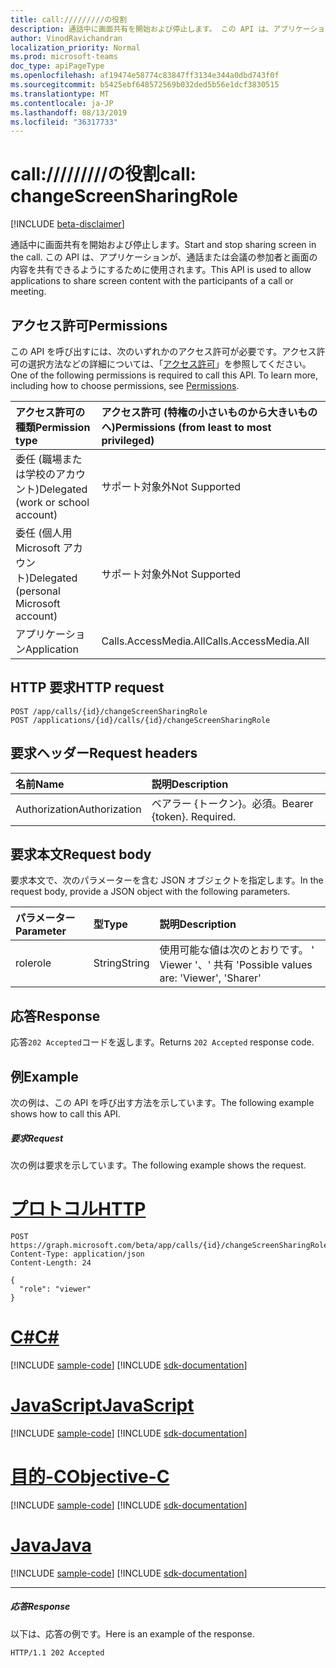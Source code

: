```yaml
---
title: call://///////の役割
description: 通話中に画面共有を開始および停止します。 この API は、アプリケーションが、通話または会議の参加者と画面の内容を共有できるようにするために使用されます。
author: VinodRavichandran
localization_priority: Normal
ms.prod: microsoft-teams
doc_type: apiPageType
ms.openlocfilehash: af19474e58774c83847ff3134e344a0dbd743f0f
ms.sourcegitcommit: b5425ebf648572569b032ded5b56e1dcf3830515
ms.translationtype: MT
ms.contentlocale: ja-JP
ms.lasthandoff: 08/13/2019
ms.locfileid: "36317733"
---
```

# <a name="call-changescreensharingrole"></a><span data-ttu-id="0a7ba-104">call://///////の役割</span><span class="sxs-lookup"><span data-stu-id="0a7ba-104">call: changeScreenSharingRole</span></span>

[!INCLUDE [beta-disclaimer](../../includes/beta-disclaimer.md)]

<span data-ttu-id="0a7ba-105">通話中に画面共有を開始および停止します。</span><span class="sxs-lookup"><span data-stu-id="0a7ba-105">Start and stop sharing screen in the call.</span></span> <span data-ttu-id="0a7ba-106">この API は、アプリケーションが、通話または会議の参加者と画面の内容を共有できるようにするために使用されます。</span><span class="sxs-lookup"><span data-stu-id="0a7ba-106">This API is used to allow applications to share screen content with the participants of a call or meeting.</span></span>

## <a name="permissions"></a><span data-ttu-id="0a7ba-107">アクセス許可</span><span class="sxs-lookup"><span data-stu-id="0a7ba-107">Permissions</span></span>
<span data-ttu-id="0a7ba-p103">この API を呼び出すには、次のいずれかのアクセス許可が必要です。アクセス許可の選択方法などの詳細については、「[アクセス許可](/graph/permissions-reference)」を参照してください。</span><span class="sxs-lookup"><span data-stu-id="0a7ba-p103">One of the following permissions is required to call this API. To learn more, including how to choose permissions, see [Permissions](/graph/permissions-reference).</span></span>

| <span data-ttu-id="0a7ba-110">アクセス許可の種類</span><span class="sxs-lookup"><span data-stu-id="0a7ba-110">Permission type</span></span>                        | <span data-ttu-id="0a7ba-111">アクセス許可 (特権の小さいものから大きいものへ)</span><span class="sxs-lookup"><span data-stu-id="0a7ba-111">Permissions (from least to most privileged)</span></span> |
|:---------------------------------------|:--------------------------------------------|
| <span data-ttu-id="0a7ba-112">委任 (職場または学校のアカウント)</span><span class="sxs-lookup"><span data-stu-id="0a7ba-112">Delegated (work or school account)</span></span>     | <span data-ttu-id="0a7ba-113">サポート対象外</span><span class="sxs-lookup"><span data-stu-id="0a7ba-113">Not Supported</span></span>                               |
| <span data-ttu-id="0a7ba-114">委任 (個人用 Microsoft アカウント)</span><span class="sxs-lookup"><span data-stu-id="0a7ba-114">Delegated (personal Microsoft account)</span></span> | <span data-ttu-id="0a7ba-115">サポート対象外</span><span class="sxs-lookup"><span data-stu-id="0a7ba-115">Not Supported</span></span>                               |
| <span data-ttu-id="0a7ba-116">アプリケーション</span><span class="sxs-lookup"><span data-stu-id="0a7ba-116">Application</span></span>                            | <span data-ttu-id="0a7ba-117">Calls.AccessMedia.All</span><span class="sxs-lookup"><span data-stu-id="0a7ba-117">Calls.AccessMedia.All</span></span>                       |

## <a name="http-request"></a><span data-ttu-id="0a7ba-118">HTTP 要求</span><span class="sxs-lookup"><span data-stu-id="0a7ba-118">HTTP request</span></span>
<!-- { "blockType": "ignored" } -->
```http
POST /app/calls/{id}/changeScreenSharingRole
POST /applications/{id}/calls/{id}/changeScreenSharingRole
```

## <a name="request-headers"></a><span data-ttu-id="0a7ba-119">要求ヘッダー</span><span class="sxs-lookup"><span data-stu-id="0a7ba-119">Request headers</span></span>
| <span data-ttu-id="0a7ba-120">名前</span><span class="sxs-lookup"><span data-stu-id="0a7ba-120">Name</span></span>          | <span data-ttu-id="0a7ba-121">説明</span><span class="sxs-lookup"><span data-stu-id="0a7ba-121">Description</span></span>               |
|:--------------|:--------------------------|
| <span data-ttu-id="0a7ba-122">Authorization</span><span class="sxs-lookup"><span data-stu-id="0a7ba-122">Authorization</span></span> | <span data-ttu-id="0a7ba-p104">ベアラー {トークン}。必須。</span><span class="sxs-lookup"><span data-stu-id="0a7ba-p104">Bearer {token}. Required.</span></span> |

## <a name="request-body"></a><span data-ttu-id="0a7ba-125">要求本文</span><span class="sxs-lookup"><span data-stu-id="0a7ba-125">Request body</span></span>
<span data-ttu-id="0a7ba-126">要求本文で、次のパラメーターを含む JSON オブジェクトを指定します。</span><span class="sxs-lookup"><span data-stu-id="0a7ba-126">In the request body, provide a JSON object with the following parameters.</span></span>

| <span data-ttu-id="0a7ba-127">パラメーター</span><span class="sxs-lookup"><span data-stu-id="0a7ba-127">Parameter</span></span>      | <span data-ttu-id="0a7ba-128">型</span><span class="sxs-lookup"><span data-stu-id="0a7ba-128">Type</span></span>    |<span data-ttu-id="0a7ba-129">説明</span><span class="sxs-lookup"><span data-stu-id="0a7ba-129">Description</span></span>|
|:---------------|:--------|:----------|
|<span data-ttu-id="0a7ba-130">role</span><span class="sxs-lookup"><span data-stu-id="0a7ba-130">role</span></span>|<span data-ttu-id="0a7ba-131">String</span><span class="sxs-lookup"><span data-stu-id="0a7ba-131">String</span></span>|<span data-ttu-id="0a7ba-132">使用可能な値は次のとおりです。 ' Viewer '、' 共有 '</span><span class="sxs-lookup"><span data-stu-id="0a7ba-132">Possible values are: 'Viewer', 'Sharer'</span></span>|

## <a name="response"></a><span data-ttu-id="0a7ba-133">応答</span><span class="sxs-lookup"><span data-stu-id="0a7ba-133">Response</span></span>
<span data-ttu-id="0a7ba-134">応答`202 Accepted`コードを返します。</span><span class="sxs-lookup"><span data-stu-id="0a7ba-134">Returns `202 Accepted` response code.</span></span>

## <a name="example"></a><span data-ttu-id="0a7ba-135">例</span><span class="sxs-lookup"><span data-stu-id="0a7ba-135">Example</span></span>
<span data-ttu-id="0a7ba-136">次の例は、この API を呼び出す方法を示しています。</span><span class="sxs-lookup"><span data-stu-id="0a7ba-136">The following example shows how to call this API.</span></span>

##### <a name="request"></a><span data-ttu-id="0a7ba-137">要求</span><span class="sxs-lookup"><span data-stu-id="0a7ba-137">Request</span></span>
<span data-ttu-id="0a7ba-138">次の例は要求を示しています。</span><span class="sxs-lookup"><span data-stu-id="0a7ba-138">The following example shows the request.</span></span>


# <a name="httptabhttp"></a>[<span data-ttu-id="0a7ba-139">プロトコル</span><span class="sxs-lookup"><span data-stu-id="0a7ba-139">HTTP</span></span>](#tab/http)
<!-- {
  "blockType": "request",
  "name": "call-changeScreenSharingRole"
}-->
```http
POST https://graph.microsoft.com/beta/app/calls/{id}/changeScreenSharingRole
Content-Type: application/json
Content-Length: 24

{
  "role": "viewer"
}
```
# <a name="ctabcsharp"></a>[<span data-ttu-id="0a7ba-140">C#</span><span class="sxs-lookup"><span data-stu-id="0a7ba-140">C#</span></span>](#tab/csharp)
[!INCLUDE [sample-code](../includes/snippets/csharp/call-changescreensharingrole-csharp-snippets.md)]
[!INCLUDE [sdk-documentation](../includes/snippets/snippets-sdk-documentation-link.md)]

# <a name="javascripttabjavascript"></a>[<span data-ttu-id="0a7ba-141">JavaScript</span><span class="sxs-lookup"><span data-stu-id="0a7ba-141">JavaScript</span></span>](#tab/javascript)
[!INCLUDE [sample-code](../includes/snippets/javascript/call-changescreensharingrole-javascript-snippets.md)]
[!INCLUDE [sdk-documentation](../includes/snippets/snippets-sdk-documentation-link.md)]

# <a name="objective-ctabobjc"></a>[<span data-ttu-id="0a7ba-142">目的-C</span><span class="sxs-lookup"><span data-stu-id="0a7ba-142">Objective-C</span></span>](#tab/objc)
[!INCLUDE [sample-code](../includes/snippets/objc/call-changescreensharingrole-objc-snippets.md)]
[!INCLUDE [sdk-documentation](../includes/snippets/snippets-sdk-documentation-link.md)]

# <a name="javatabjava"></a>[<span data-ttu-id="0a7ba-143">Java</span><span class="sxs-lookup"><span data-stu-id="0a7ba-143">Java</span></span>](#tab/java)
[!INCLUDE [sample-code](../includes/snippets/java/call-changescreensharingrole-java-snippets.md)]
[!INCLUDE [sdk-documentation](../includes/snippets/snippets-sdk-documentation-link.md)]

---


##### <a name="response"></a><span data-ttu-id="0a7ba-144">応答</span><span class="sxs-lookup"><span data-stu-id="0a7ba-144">Response</span></span>
<span data-ttu-id="0a7ba-145">以下は、応答の例です。</span><span class="sxs-lookup"><span data-stu-id="0a7ba-145">Here is an example of the response.</span></span> 

<!-- {
  "blockType": "response",
  "truncated": true,
  "@odata.type": "microsoft.graph.None"
} -->
```http
HTTP/1.1 202 Accepted
```

<!-- uuid: 8fcb5dbc-d5aa-4681-8e31-b001d5168d79
2015-10-25 14:57:30 UTC -->
<!--
{
  "type": "#page.annotation",
  "description": "call: changeScreenSharingRole",
  "keywords": "",
  "section": "documentation",
  "tocPath": "",
  "suppressions": [
  ]
}
-->
